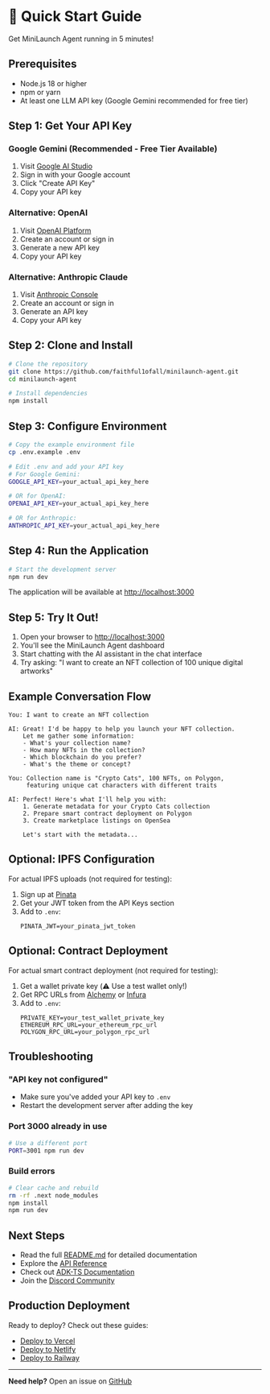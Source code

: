 # 🚀 Quick Start Guide

Get MiniLaunch Agent running in 5 minutes!

## Prerequisites

- Node.js 18 or higher
- npm or yarn
- At least one LLM API key (Google Gemini recommended for free tier)

## Step 1: Get Your API Key

### Google Gemini (Recommended - Free Tier Available)

1. Visit [Google AI Studio](https://aistudio.google.com/app/apikey)
2. Sign in with your Google account
3. Click "Create API Key"
4. Copy your API key

### Alternative: OpenAI

1. Visit [OpenAI Platform](https://platform.openai.com/api-keys)
2. Create an account or sign in
3. Generate a new API key
4. Copy your API key

### Alternative: Anthropic Claude

1. Visit [Anthropic Console](https://console.anthropic.com/)
2. Create an account or sign in
3. Generate an API key
4. Copy your API key

## Step 2: Clone and Install

```bash
# Clone the repository
git clone https://github.com/faithful1ofall/minilaunch-agent.git
cd minilaunch-agent

# Install dependencies
npm install
```

## Step 3: Configure Environment

```bash
# Copy the example environment file
cp .env.example .env

# Edit .env and add your API key
# For Google Gemini:
GOOGLE_API_KEY=your_actual_api_key_here

# OR for OpenAI:
OPENAI_API_KEY=your_actual_api_key_here

# OR for Anthropic:
ANTHROPIC_API_KEY=your_actual_api_key_here
```

## Step 4: Run the Application

```bash
# Start the development server
npm run dev
```

The application will be available at [http://localhost:3000](http://localhost:3000)

## Step 5: Try It Out!

1. Open your browser to [http://localhost:3000](http://localhost:3000)
2. You'll see the MiniLaunch Agent dashboard
3. Start chatting with the AI assistant in the chat interface
4. Try asking: "I want to create an NFT collection of 100 unique digital artworks"

## Example Conversation Flow

```
You: I want to create an NFT collection

AI: Great! I'd be happy to help you launch your NFT collection. 
    Let me gather some information:
    - What's your collection name?
    - How many NFTs in the collection?
    - Which blockchain do you prefer?
    - What's the theme or concept?

You: Collection name is "Crypto Cats", 100 NFTs, on Polygon, 
     featuring unique cat characters with different traits

AI: Perfect! Here's what I'll help you with:
    1. Generate metadata for your Crypto Cats collection
    2. Prepare smart contract deployment on Polygon
    3. Create marketplace listings on OpenSea
    
    Let's start with the metadata...
```

## Optional: IPFS Configuration

For actual IPFS uploads (not required for testing):

1. Sign up at [Pinata](https://www.pinata.cloud/)
2. Get your JWT token from the API Keys section
3. Add to `.env`:
   ```
   PINATA_JWT=your_pinata_jwt_token
   ```

## Optional: Contract Deployment

For actual smart contract deployment (not required for testing):

1. Get a wallet private key (⚠️ Use a test wallet only!)
2. Get RPC URLs from [Alchemy](https://www.alchemy.com/) or [Infura](https://www.infura.io/)
3. Add to `.env`:
   ```
   PRIVATE_KEY=your_test_wallet_private_key
   ETHEREUM_RPC_URL=your_ethereum_rpc_url
   POLYGON_RPC_URL=your_polygon_rpc_url
   ```

## Troubleshooting

### "API key not configured"
- Make sure you've added your API key to `.env`
- Restart the development server after adding the key

### Port 3000 already in use
```bash
# Use a different port
PORT=3001 npm run dev
```

### Build errors
```bash
# Clear cache and rebuild
rm -rf .next node_modules
npm install
npm run dev
```

## Next Steps

- Read the full [README.md](README.md) for detailed documentation
- Explore the [API Reference](README.md#-api-reference)
- Check out [ADK-TS Documentation](https://adk.iqai.com/)
- Join the [Discord Community](https://discord.gg/w2Uk6ACK4D)

## Production Deployment

Ready to deploy? Check out these guides:

- [Deploy to Vercel](https://vercel.com/docs)
- [Deploy to Netlify](https://docs.netlify.com/)
- [Deploy to Railway](https://docs.railway.app/)

---

**Need help?** Open an issue on [GitHub](https://github.com/faithful1ofall/minilaunch-agent/issues)
